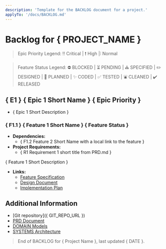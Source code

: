 ```yaml
---
description: 'Template for the BACKLOG document for a project.'
applyTo: '/docs/BACKLOG.md'
---
```


# Backlog for { PROJECT_NAME }

> Epic Priority Legend: ‼️ Critical | ❗ High  |❕ Normal

> Feature Status Legend: ⛔ BLOCKED | ⏳ PENDING | ⛪ SPECIFIED | ✏️ DESIGNED | 📝 PLANNED | ✨ CODED | ✅ TESTED | ⛲ CLEANED | ✔️ RELEASED 

## { E1 } { Epic 1 Short Name } { Epic Priority }

- { Epic 1 Short Description }
  
### { F1.1 } { Feature 1 Short Name } { Feature Status }

- **Dependencies:** 
  <!-- May be empty -->
  - { F1.2 Feature 2 Short Name with a local link to the feature }
- **Project Requirements:** 
  - { R1 Requirement 1 short title from PRD.md }

{ Feature 1 Short Description }

- **Links:**
  - [Feature Specification](./feats/{featureId}.spec.md)
  - [Design Document](./feats/{featureId}.design.md)
  - [Implementation Plan](./feats/{featureId}.plan.md)

## Additional Information

- [Git repository]({ GIT_REPO_URL })
- [PRD Document](./PRD.md)
- [DOMAIN Models](./DOMAIN.md)
- [SYSTEMS Architecture](./SYSTEMS.md)

> End of BACKLOG for { Project Name }, last updated { DATE }.
